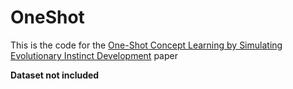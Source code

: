 # OneShot

This is the code for the [One-Shot Concept Learning by Simulating Evolutionary Instinct Development](https://arxiv.org/abs/1708.08141) paper

**Dataset not included**
